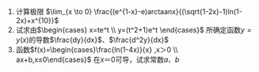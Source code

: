 1. 计算极限 $\lim_{x \to 0} \frac{(e^{1-x}-e)arctaanx}{(\sqrt{1-2x}-1)ln(1-2x)+x^{10}}$
2. 试求由$\begin{cases} x=te^t \\ y=(t^2+1)e^t \end{cases}$ 所确定函数$y=y(x)$的导数$\frac{dy}{dx}$、$\frac{d^2y}{dx}$
3. 函数$f(x)=\begin{cases}\frac{ln(1-4x)}{x} ,x＞0 \\ ax+b,x≤0\end{cases}$ 在$x＝0$可导，试求常数$a$、$b$